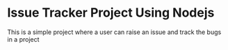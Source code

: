 <h1>Issue Tracker Project Using Nodejs</h1>
<p>This is a simple project where a user can raise an issue and track the bugs in a project</p>
